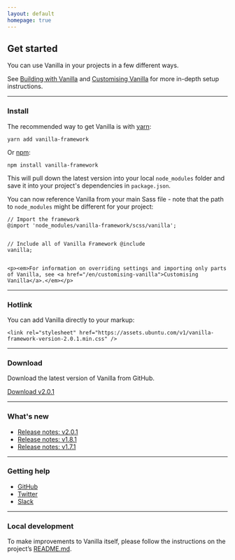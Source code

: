 ```yaml
---
layout: default
homepage: true
---
```


## Get started

You can use Vanilla in your projects in a few different ways.

See [Building with Vanilla](/en/building-vanilla) and [Customising Vanilla](/en/customising-vanilla) for more in-depth setup instructions.

<hr class="is-deep">

<h3>Install</h3>
<div class="row">
  <div class="col-6">
    <p>The recommended way to get Vanilla is with <a href="https://www.yarnpkg.com/" class="p-link--external">yarn</a>:</p>
    <pre><code>yarn add vanilla-framework</code></pre>
    <p>Or <a href="https://www.npmjs.com/" class="p-link--external">npm</a>:</p>
    <pre><code>npm install vanilla-framework</code></pre>
    <p>This will pull down the latest version into your local <code>node_modules</code> folder and save it into your project's dependencies in <code>package.json</code>.</p>
  </div>
  <div class="col-6">
    <p>You can now reference Vanilla from your main Sass file - note that the path to <code>node_modules</code> might be different for your project:</p>
    <pre><code>// Import the framework
@import 'node_modules/vanilla-framework/scss/vanilla';

// Include all of Vanilla Framework
@include vanilla;</code></pre>

    <p><em>For information on overriding settings and importing only parts of Vanilla, see <a href="/en/customising-vanilla">Customising Vanilla</a>.</em></p>

  </div>
</div>

<hr class="is-deep">
<div class="u-equal-height">
  <div class="col-12">
    <h3>Hotlink</h3>
    <p>You can add Vanilla directly to your markup:</p>
    <pre><code>&lt;link rel="stylesheet" href="https://assets.ubuntu.com/v1/vanilla-framework-version-2.0.1.min.css" /&gt;</code></pre>
  </div>
</div>

<hr class="is-deep">

<div class="u-equal-height">
  <div class="col-12">
    <h3>Download</h3>
    <p>Download the latest version of Vanilla from GitHub.</p>
    <a href="https://github.com/canonical-web-and-design/vanilla-framework/archive/v2.0.1.zip" class="p-button--positive">Download v2.0.1</a>
  </div>
</div>

<hr class="is-deep">

<div class="row">
  <div class="col-6">
    <h3>What's new</h3>
    <ul class="p-list">
      <li class="p-list__item--deep">
        <a href="https://github.com/canonical-web-and-design/vanilla-framework/releases/tag/v2.0.1">Release notes: v2.0.1</a>
      </li>
      <li class="p-list__item--deep">
        <a href="https://github.com/canonical-web-and-design/vanilla-framework/releases/tag/v1.8.1">Release notes: v1.8.1</a>
      </li>
      <li class="p-list__item--deep">
        <a href="https://github.com/canonical-web-and-design/vanilla-framework/releases/tag/v1.7.1">Release notes: v1.7.1</a>
      </li>
    </ul>
  </div>

  <hr class="is-deep u-hide--medium u-hide--large">
  
  <div class="col-6">
    <h3>Getting help</h3>
    <ul class="p-list">
      <li class="p-list__item">
        <i class="p-list__icon--github"></i><a href="https://github.com/canonical-web-and-design/vanilla-framework/issues/new">GitHub</a>
      </li>
      <li class="p-list__item">
        <i class="p-list__icon--twitter"></i><a href="https://twitter.com/vanillaframewrk">Twitter</a>
      </li>
      <li class="p-list__item">
        <i class="p-list__icon--slack"></i><a href="https://vanillaframework.slack.com/">Slack</a>
      </li>
    </ul>
  </div>
</div>

<hr class="is-deep">

<h3>Local development</h3>
<p>To make improvements to Vanilla itself, please follow the instructions on the project’s <a href="https://github.com/canonical-web-and-design/vanilla-framework#vanilla-framework" class="p-link--external">README.md</a>.</p>
